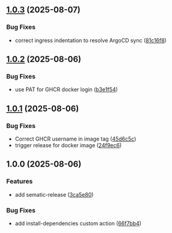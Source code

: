 ## [1.0.3](https://github.com/afshan-code/devops-diploma-2025-2/compare/v1.0.2...v1.0.3) (2025-08-07)

### Bug Fixes

* correct ingress indentation to resolve ArgoCD sync ([81c16f8](https://github.com/afshan-code/devops-diploma-2025-2/commit/81c16f8ca9a6bc855075a5cb8f8211418a6bf2ec))

## [1.0.2](https://github.com/afshan-code/devops-diploma-2025-2/compare/v1.0.1...v1.0.2) (2025-08-06)

### Bug Fixes

* use PAT for GHCR docker login ([b3e1f54](https://github.com/afshan-code/devops-diploma-2025-2/commit/b3e1f54ca8687bc9c77232251799c0028e5a97b9))

## [1.0.1](https://github.com/afshan-code/devops-diploma-2025-2/compare/v1.0.0...v1.0.1) (2025-08-06)

### Bug Fixes

* Correct GHCR username in image tag ([45d6c5c](https://github.com/afshan-code/devops-diploma-2025-2/commit/45d6c5c1389339316940035fca8f2a95d26560e9))
* trigger release for docker image ([24f9ec6](https://github.com/afshan-code/devops-diploma-2025-2/commit/24f9ec6abde34d4baa176339e003315cb33febe3))

## 1.0.0 (2025-08-06)

### Features

* add sematic-release ([3ca5e80](https://github.com/afshan-code/devops-diploma-2025-2/commit/3ca5e80a89f46a49a70b5f6bf0d63630389ee94b))

### Bug Fixes

* add install-dependencies custom action ([66f7bb4](https://github.com/afshan-code/devops-diploma-2025-2/commit/66f7bb4216a2641d6147ef32baedd521e0f3d90f))
